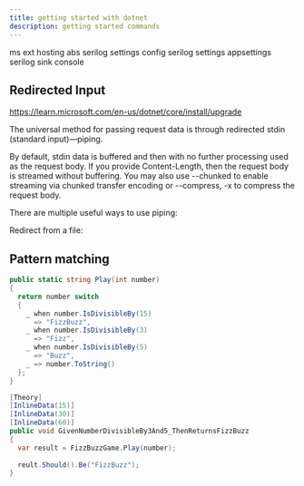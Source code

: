 ```yaml
---
title: getting started with dotnet 
description: getting started commands
---
```


ms ext hosting abs
serilog settings config
serilog settings appsettings
serilog sink console

## Redirected Input

https://learn.microsoft.com/en-us/dotnet/core/install/upgrade

The universal method for passing request data is through redirected stdin (standard input)—piping.

By default, stdin data is buffered and then with no further processing used as the request body. If you provide Content-Length, then the request body is streamed without buffering. You may also use --chunked to enable streaming via chunked transfer encoding or --compress, -x to compress the request body.

There are multiple useful ways to use piping:

Redirect from a file:

## Pattern matching

```c#
public static string Play(int number) 
{
  return number switch
  {
    _ when number.IsDivisibleBy(15)
      => "FizzBuzz",
    _ when number.IsDivisibleBy(3)
      => "Fizz",
    _ when number.IsDivisibleBy(5)
      => "Buzz",
    _ => number.ToString()
  };
}
```

```c#
[Theory]
[InlineData(15)]
[InlineData(30)]
[InlineData(60)]
public void GivenNumberDivisibleBy3And5_ThenReturnsFizzBuzz
{
  var result = FizzBuzzGame.Play(number);
  
  reult.Should().Be("FizzBuzz");
}
```

